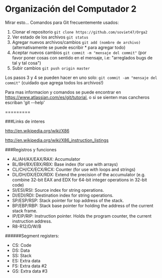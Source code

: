 Organización del Computador 2
=========
Mirar esto...
Comandos para Git frecuentemente usados:

1. Clonar el repositorio `git clone https://github.com/soviet47/Orga2`
2. Ver estado de los archivos `git status`
3. Agregar nuevos archivos/cambios `git add (nombre de archivo)` (alternativamente se puede escribir * para agregar todo)
4. Aceptar nuevos cambios `git commit -m "mensaje del commit"` (por favor poner cosas con sentido en el mensaje, i.e: "arreglados bugs de tal y tal cosa")
5. Subir cambios `git push origin master`

Los pasos 3 y 4 se pueden hacer en uno solo: `git commit -am "mensaje del commit"` (cuidado que agrega todos los archivos!)

Para mas informacion y comandos se puede encontrar en https://www.atlassian.com/es/git/tutorial, o si se sienten mas cancheros escriban 'git --help'


=========

###Links de interes

http://en.wikipedia.org/wiki/X86

http://en.wikipedia.org/wiki/X86_instruction_listings

###Registros y funciones

* AL/AH/AX/EAX/RAX: Accumulator
* BL/BH/BX/EBX/RBX: Base index (for use with arrays)
* CL/CH/CX/ECX/RCX: Counter (for use with loops and strings)
* DL/DH/DX/EDX/RDX: Extend the precision of the accumulator (e.g. combine 32-bit EAX  and EDX for 64-bit integer operations in 32-bit code)
* SI/ESI/RSI: Source index for string operations.
* DI/EDI/RDI: Destination index for string operations.
* SP/ESP/RSP: Stack pointer for top address of the stack.
* BP/EBP/RBP: Stack base pointer for holding the address of the current stack frame.
* IP/EIP/RIP: Instruction pointer. Holds the program counter, the current instruction  address.
* R8-R12/D/W/B

######Segment registers:

* CS: Code
* DS: Data
* SS: Stack
* ES: Extra data
* FS: Extra data #2
* GS: Extra data #3
